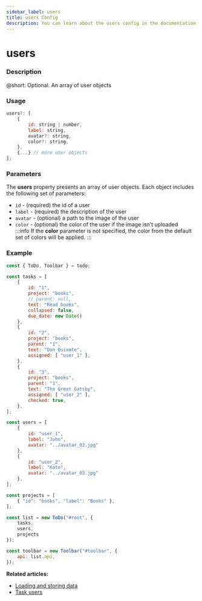 ```yaml
---
sidebar_label: users
title: users Config
description: You can learn about the users config in the documentation of the DHTMLX JavaScript To Do List library. Browse developer guides and API reference, try out code examples and live demos, and download a free 30-day evaluation version of DHTMLX To Do List.
---
```


# users

### Description

@short: Optional. An array of user objects

### Usage

~~~js
users?: [
    {
        id: string | number,
        label: string,
        avatar?: string,
        color?: string,
    },
    {...} // more user objects
];
~~~

### Parameters

The **users** property presents an array of user objects. Each object includes the following set of parameters:

- `id` - (required) the id of a user
- `label` - (required) the description of the user
- `avatar` - (optional) a path to the image of the user
- `color` - (optional) the color of the user if the image isn't uploaded<br>
:::info
If the **color** parameter is not specified, the color from the default set of colors will be applied.
:::

### Example

~~~js {29-40,48}
const { ToDo, Toolbar } = todo;

const tasks = [
    {
        id: "1",
        project: "books",
        // parent: null,
        text: "Read books",
        collapsed: false,
        due_date: new Date()
    },
    {
        id: "2",
        project: "books",
        parent: "1",
        text: "Don Quixote",
        assigned: [ "user_1" ],
    },
    {
        id: "3",
        project: "books",
        parent: "1",
        text: "The Great Gatsby",
        assigned: [ "user_2" ],
        checked: true,
    },
];

const users = [
    { 
        id: "user_1",
        label: "John",
        avatar: "../avatar_02.jpg" 
    },
    { 
        id: "user_2", 
        label: "Kate",
        avatar: "../avatar_03.jpg"  
    },
];

const projects = [
    { "id": "books", "label": "Books" },
];

const list = new ToDo("#root", {
	tasks,
	users,
	projects
});

const toolbar = new Toolbar("#toolbar", {
    api: list.api,
});
~~~

**Related articles:**
- [Loading and storing data](guides/loading_data.md)
- [Task users](guides/task_users.md)